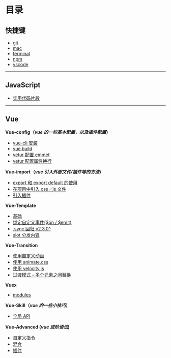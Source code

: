# 目录
## 快捷键 
- [git](https://github.com/Musiky/Article/blob/master/hotKey/git.md)
- [mac](https://github.com/Musiky/Article/blob/master/hotKey/mac.md)
- [terminal](https://github.com/Musiky/Article/blob/master/hotKey/terminal.md)
- [npm](https://github.com/Musiky/Article/blob/master/hotKey/npm.md)
- [vscode](https://github.com/Musiky/Article/blob/master/hotKey/vscode.md)

---

## JavaScript
- [实用代码片段](https://github.com/Musiky/Article/blob/master/JavaScript/util.md)

---

## Vue
**Vue-config（*vue 的一些基本配置，以及插件配置*）**

- [vue-cli 安装](https://github.com/Musiky/Article/blob/master/Vue/Vue-config/1_vue-cli-setup.md)
- [vue build](https://github.com/Musiky/Article/blob/master/Vue/Vue-config/2_vue-cli-build.md)
- [vetur 配置 emmet](https://github.com/Musiky/Article/blob/master/Vue/Vue-config/3.1_vetur-emmet.md)
- [vetur 配置属性换行](https://github.com/Musiky/Article/blob/master/Vue/Vue-config/3.2_vetur-attr-wrap.md)

**Vue-import（*vue 引入外部文件/插件等的方法*）**

- [export 和 export default 的使用](https://github.com/Musiky/Article/blob/master/Vue/Vue-import/0_export.md)
- [在项目中引入 css／js 文件](https://github.com/Musiky/Article/blob/master/Vue/Vue-import/1_import-js-css.md)
- [引入插件](https://github.com/Musiky/Article/blob/master/Vue/Vue-import/2_import-plugin.md)

**Vue-Template**

- [基础](https://github.com/Musiky/Article/blob/master/Vue/Vue-template/1_base.md)
- [绑定自定义事件($on / $emit)](https://github.com/Musiky/Article/blob/master/Vue/Vue-template/2_event.md)
- [.sync 回归 v2.3.0^](https://github.com/Musiky/Article/blob/master/Vue/Vue-template/3_sync.md)
- [slot 分发内容](https://github.com/Musiky/Article/blob/master/Vue/Vue-template/4_slot.md)

**Vue-Transition**

- [使用自定义动画](https://github.com/Musiky/Article/blob/master/Vue/Vue-transition/1_customize.md)
- [使用 animate.css](https://github.com/Musiky/Article/blob/master/Vue/Vue-transition/2_animate.css.md)
- [使用 velocity.js](https://github.com/Musiky/Article/blob/master/Vue/Vue-transition/3_velocity.md)
- [过渡模式 - 多个元素之间替换](https://github.com/Musiky/Article/blob/master/Vue/Vue-transition/4_ele-replace.md)

**Vuex**
- [modules](https://github.com/Musiky/Article/blob/master/Vue/Vuex/modules.md)

**Vue-Skill（*vue 的一些小技巧*）**

- [全局 API](https://github.com/Musiky/Article/blob/master/Vue/Vue-skill/1_global-api.md)

**Vue-Advanced (*vue 进阶语法*)**

- [自定义指令](https://github.com/Musiky/Article/blob/master/Vue/Vue-advanced/customize.md)
- [混合](https://github.com/Musiky/Article/blob/master/Vue/Vue-advanced/mixins.md)
- [插件](https://github.com/Musiky/Article/blob/master/Vue/Vue-advanced/plugin.md)


